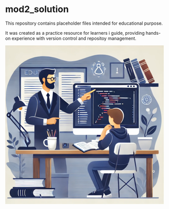 # mod2_solution

This repository contains placeholder files intended for educational purpose.

It was created as a practice resource for learners i guide, providing hands-on experience with version control and repositoy management.

![Educational environment](https://github.com/KayseDahir/mod2_solution/blob/a9d5da42b2ffd096856079fe2a53b1363cdf28c9/images/A%20modern%20illustration%20of%20a%20mentor%20guiding%20a%20learner%20at%20a%20computer%20desk%2C%20with%20an%20educational%20atmosphere.%20The%20mentor%20points%20at%20a%20computer%20screen%20showing.webp)
